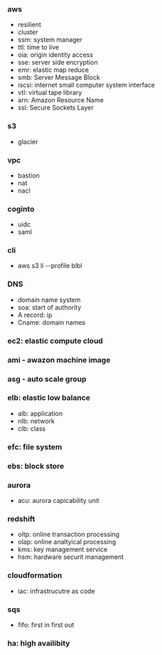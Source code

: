### aws
- resilient
- cluster
- ssm: system manager
- ttl: time to live
- oia: origin identity access
- sse: server side encryption
- emr: elastic map reduce
- smb: Server Message Block
- iscsi: internet small computer system interface
- vtl: virtual tape library
- arn: Amazon Resource Name
- ssl: Secure Sockets Layer

### s3 
- glacier


### vpc
- bastion
- nat
- nacl

### coginto
- uidc
- saml

### cli
- aws s3 li --profile blbl

### DNS
- domain name system
- soa: start of authority
- A record: ip
- Cname: domain names

### ec2: elastic compute cloud
### ami - awazon machine image
### asg - auto scale group

### elb: elastic low balance
- alb: application
- nlb: network
- clb: class

### efc: file system

### ebs: block store

### aurora
- acu: aurora capicability unit 

### redshift
- oltp: online transaction processing
- olap: online analtyical processing
- kms: key management service
- hsm: hardware securit management

### cloudformation
- iac: infrastrucutre as code

### sqs
- fifo: first in first out

### ha: high availibity
